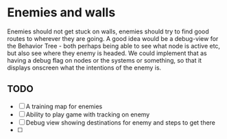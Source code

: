 # Enemies and walls
Enemies should not get stuck on walls, enemies should try to find good routes to wherever they are going. A good idea would be a debug-view for the Behavior Tree - both perhaps being able to see what node is active etc, but also see where they enemy is headed. We could implement that as having a debug flag on nodes or the systems or something, so that it displays onscreen what the intentions of the enemy is.
## TODO
- [ ] A training map for enemies
- [ ] Ability to play game with tracking on enemy
- [ ] Debug view showing destinations for enemy and steps to get there
- [ ] 